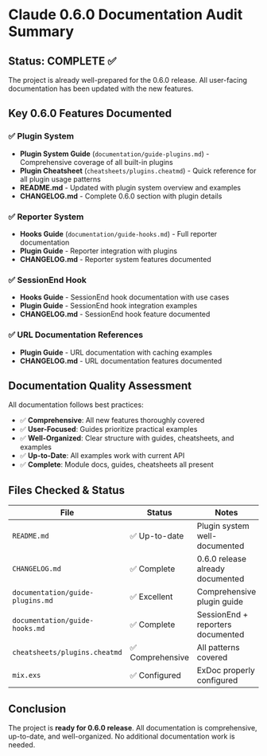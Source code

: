 # Claude 0.6.0 Documentation Audit Summary

## Status: COMPLETE ✅

The project is already well-prepared for the 0.6.0 release. All user-facing documentation has been updated with the new features.

## Key 0.6.0 Features Documented

### ✅ Plugin System
- **Plugin System Guide** (`documentation/guide-plugins.md`) - Comprehensive coverage of all built-in plugins
- **Plugin Cheatsheet** (`cheatsheets/plugins.cheatmd`) - Quick reference for all plugin usage patterns
- **README.md** - Updated with plugin system overview and examples
- **CHANGELOG.md** - Complete 0.6.0 section with plugin details

### ✅ Reporter System
- **Hooks Guide** (`documentation/guide-hooks.md`) - Full reporter documentation
- **Plugin Guide** - Reporter integration with plugins
- **CHANGELOG.md** - Reporter system features documented

### ✅ SessionEnd Hook
- **Hooks Guide** - SessionEnd hook documentation with use cases
- **Plugin Guide** - SessionEnd hook integration examples
- **CHANGELOG.md** - SessionEnd hook feature documented

### ✅ URL Documentation References  
- **Plugin Guide** - URL documentation with caching examples
- **CHANGELOG.md** - URL documentation features documented

## Documentation Quality Assessment

All documentation follows best practices:
- ✅ **Comprehensive**: All new features thoroughly covered
- ✅ **User-Focused**: Guides prioritize practical examples
- ✅ **Well-Organized**: Clear structure with guides, cheatsheets, and examples
- ✅ **Up-to-Date**: All examples work with current API
- ✅ **Complete**: Module docs, guides, cheatsheets all present

## Files Checked & Status

| File | Status | Notes |
|------|--------|-------|
| `README.md` | ✅ Up-to-date | Plugin system well-documented |
| `CHANGELOG.md` | ✅ Complete | 0.6.0 release already documented |
| `documentation/guide-plugins.md` | ✅ Excellent | Comprehensive plugin guide |
| `documentation/guide-hooks.md` | ✅ Complete | SessionEnd + reporters documented |
| `cheatsheets/plugins.cheatmd` | ✅ Comprehensive | All patterns covered |
| `mix.exs` | ✅ Configured | ExDoc properly configured |

## Conclusion

The project is **ready for 0.6.0 release**. All documentation is comprehensive, up-to-date, and well-organized. No additional documentation work is needed.
